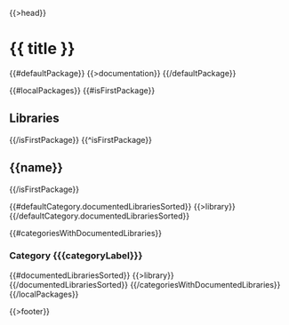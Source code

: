 {{>head}}

# {{ title }}

{{#defaultPackage}}
{{>documentation}}
{{/defaultPackage}}

{{#localPackages}}
{{#isFirstPackage}}
## Libraries
{{/isFirstPackage}}
{{^isFirstPackage}}
## {{name}}
{{/isFirstPackage}}

{{#defaultCategory.documentedLibrariesSorted}}
{{>library}}
{{/defaultCategory.documentedLibrariesSorted}}

{{#categoriesWithDocumentedLibraries}}
### Category {{{categoryLabel}}}

{{#documentedLibrariesSorted}}
{{>library}}
{{/documentedLibrariesSorted}}
{{/categoriesWithDocumentedLibraries}}
{{/localPackages}}

{{>footer}}
